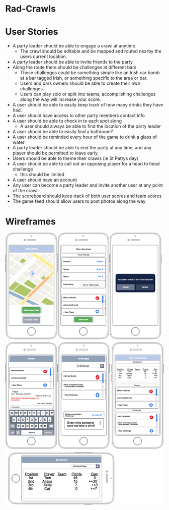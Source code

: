 # Rad-Crawls

# User Stories
* A party leader should be able to engage a crawl at anytime.
	* The crawl should be editable and be mapped and routed nearby the users current location.
* A party leader should be able to invite friends to the party
* Along the route there should be challenges at different bars
	* These challenges could be something simple like an Irish car bomb at a bar tagged Irish, or something specific to the area or bar.
	* Users and bars owners should be able to create their own challenges.
	* Users can play solo or split into teams, accomplishing challenges along the way will increase your score.
* A user should be able to easily keep track of how many drinks they have had.
* A user should have access to other party members contact info
* A user should be able to check in to each spot along
	* A user should always be able to find the location of the party leader
* A user should be able to easily find a bathroom?
* A user should be reminded every hour of the game to drink a glass of water
* A party leader should be able to end the party at any time, and any player should be permitted to leave early.
* Users should be able to theme their crawls (ie St Pattys day)
* A user should be able to call out an opposing player for a head to head challenge
	* this should be limited
* A user should have an account
* Any user can become a party leader and invite another user at any point of the crawl
* The scoreboard should keep track of both user scores and team scores
* The game feed should allow users to post photos along the way

# Wireframes
![alt tag](wireframes/frames.png)
